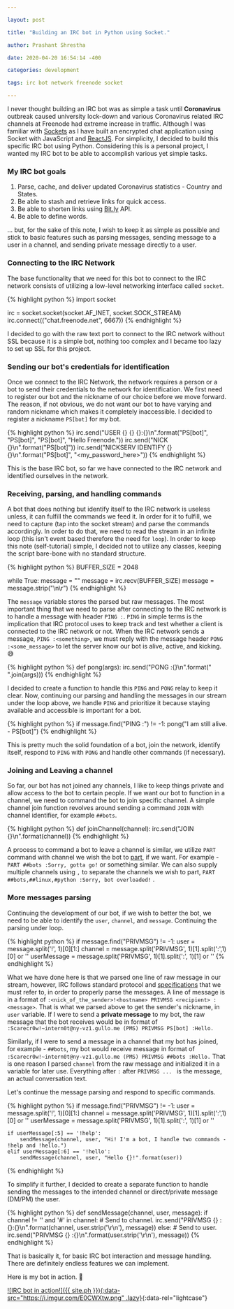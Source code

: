 ```yaml
---

layout: post

title: "Building an IRC bot in Python using Socket."

author: Prashant Shrestha

date: 2020-04-20 16:54:14 -400

categories: development

tags: irc bot network freenode socket

---
```


I never thought building an IRC bot was as simple a task until **Coronavirus** outbreak caused university lock-down and various Coronavirus related IRC channels at Freenode had extreme increase in traffic. Although I was familiar with [Sockets](https://en.wikipedia.org/wiki/Network_socket) as I have built an encrypted chat application using Socket with JavaScript and [ReactJS](https://reactjs.org/). For simplicity, I decided to build this specific IRC bot using Python. Considering this is a personal project,  I wanted my IRC bot to be able to accomplish various yet simple tasks.
<!-- excerpt -->
### My IRC bot goals

1. Parse, cache, and deliver updated Coronavirus statistics - Country and States.
2. Be able to stash and retrieve links for quick access.
3. Be able to shorten links using [Bit.ly](https://bit.ly/) API.
4. Be able to define words.

... but, for the sake of this note, I wish to keep it as simple as possible and stick to basic features such as parsing messages, sending message to a user in a channel, and sending private message directly to a user.

### Connecting to the IRC Network

The base functionality that we need for this bot to connect to the IRC network consists of utilizing a low-level networking interface called `socket`.

{% highlight python %}
import socket

irc = socket.socket(socket.AF_INET, socket.SOCK_STREAM)
irc.connect(("chat.freenode.net", 6667))
{% endhighlight %}

I decided to go with the raw text port to connect to the IRC network without SSL because it is a simple bot, nothing too complex and I became too lazy to set up SSL for this project.

### Sending our bot's credentials for identification

Once we connect to the IRC Network, the network requires a person or a bot to send their credentials to the network for identification. We first need to register our bot and the nickname of our choice before we move forward. The reason, if not obvious, we do not want our bot to have varying and random nickname which makes it completely inaccessible. I decided to register a nickname `PS[bot]` for my bot.

{% highlight python %}
irc.send("USER {} {} {}:{}\n".format("PS[bot]", "PS[bot]", "PS[bot]", "Hello Freenode."))
irc.send("NICK {}\n".format("PS[bot]"))
irc.send("NICKSERV IDENTIFY {} {}\n".format("PS[bot]", "<my_password_here>"))
{% endhighlight %}

This is the base IRC bot, so far we have connected to the IRC network and identified ourselves in the network.

### Receiving, parsing, and handling commands

A bot that does nothing but identify itself to the IRC network is useless unless, it can fulfill the commands we feed it. In order for it to fulfill, we need to capture (tap into the socket stream) and parse the commands accordingly. In order to do that, we need to read the stream in an infinite loop (this isn't event based therefore the need for `loop`). In order to keep this note (self-tutorial) simple, I decided not to utilize any classes, keeping the script bare-bone with no standard structure.

{% highlight python %}
BUFFER_SIZE = 2048

while True:
    message = ""
    message = irc.recv(BUFFER_SIZE)
    message = message.strip("\n\r")
{% endhighlight %}

The `message` variable stores the parsed but raw messages. The most important thing that we need to parse after connecting to the IRC network is to handle a message with header `PING :`. `PING` in simple terms is the implication that IRC protocol uses to keep track and test whether a client is connected to the IRC network or not. When the IRC network sends a message, `PING :<something>`, we must reply with the message header `PONG :<some_message>` to let the server know our bot is alive, active, and kicking. :sweat_smile: 

{% highlight python %}
def pong(args):
    irc.send("PONG :{}\n".format(" ".join(args)))
{% endhighlight %}

I decided to create a function to handle this `PING` and `PONG` relay to keep it clear. Now, continuing our parsing and handling the messages in our stream under the loop above, we handle `PING` and prioritize it because staying available and accessible is important for a bot.

{% highlight python %}
if message.find("PING :") != -1:
    pong("I am still alive. - PS[bot]")
{% endhighlight %}

This is pretty much the solid foundation of a bot, join the network, identify itself, respond to `PING` with `PONG` and handle other commands (if necessary).

### Joining and Leaving a channel

So far, our bot has not joined any channels, I like to keep things private and allow access to the bot to certain people. If we want our bot to function in a channel, we need to command the bot to join specific channel. A simple channel join function revolves around sending a command `JOIN` with channel identifier, for example `##bots`.

{% highlight python %}
def joinChannel(channel):
    irc.send("JOIN {}\n".format(channel))
{% endhighlight %}

A process to command a bot to leave a channel is similar, we utilize `PART` command with channel we wish the bot to [part](https://tools.ietf.org/html/rfc2812#section-3.2.2), if we want. For example - `PART ##bots :Sorry, gotta go!` or something similar. We can also supply multiple channels using `,` to separate the channels we wish to part, `PART ##bots,##linux,#python :Sorry, bot overloaded!` .

### More messages parsing

Continuing the development of our bot, if we wish to better the bot, we need to be able to identify the `user`, `channel`, and `message`. Continuing the parsing under loop. 

{% highlight python %}
if message.find("PRIVMSG") != -1:
    user = message.split('!', 1)[0][1:]
    channel = message.split('PRIVMSG', 1)[1].split(':',1)[0] or ''
    userMessage = message.split('PRIVMSG', 1)[1].split(':', 1)[1] or ''
{% endhighlight %}

What we have done here is that we parsed one line of raw message in our stream, however, IRC follows standard protocol and [specifications](https://tools.ietf.org/html/rfc2812) that we must refer to, in order to properly parse the messages. A line of message is in a format of `:<nick_of_the_sender>!<hostname> PRIVMSG <recipient> :<message>`. That is what we parsed above to get the sender's nickname, in `user` variable. If I were to send a **private message** to my bot, the raw message that the bot receives would be in format of `:Scarecr0w!~intern0t@ny-vz1.gullo.me (PMS) PRIVMSG PS[bot] :Hello.` 

Similarly, if I were to send a message in a channel that my bot has joined, for example - `##bots`, my bot would receive message in format of `:Scarecr0w!~intern0t@ny-vz1.gullo.me (PMS) PRIVMSG ##bots :Hello.` That is one reason I parsed `channel` from the raw message and initialized it in a variable for later use. Everything after `:` after `PRIVMSG ... ` is the message, an actual conversation text.

Let's continue the message parsing and respond to specific commands.

{% highlight python %}
if message.find("PRIVMSG") != -1:
    user = message.split('!', 1)[0][1:]
    channel = message.split('PRIVMSG', 1)[1].split(':',1)[0] or ''
    userMessage = message.split('PRIVMSG', 1)[1].split(':', 1)[1] or ''
    
    if userMessage[:5] == '!help':
        sendMessage(channel, user, "Hi! I'm a bot, I handle two commands - !help and !hello.")
    elif userMessage[:6] == '!hello':
        sendMessage(channel, user, "Hello {}!".format(user))
{% endhighlight %}

To simplify it further, I decided to create a separate function to handle sending the messages to the intended channel or direct/private message (DM/PM) the user. 

{% highlight python %}
def sendMessage(channel, user, message):
    if channel != '' and '#' in channel:
        # Send to channel.
        irc.send("PRIVMSG {} :{}:{}\n".format(channel, user.strip('\r\n'), message))
    else:
        # Send to user.
        irc.send("PRIVMSG {} :{}\n".format(user.strip('\r\n'), message))
{% endhighlight %}

That is basically it, for basic IRC bot interaction and message handling. There are definitely endless features we can implement.

Here is my bot in action. :tada:

[![IRC bot in action!]({{ site.ph }}){:data-src="https://i.imgur.com/E0CWXtw.png" .lazy}](https://i.imgur.com/E0CWXtw.png){:data-rel="lightcase"}

